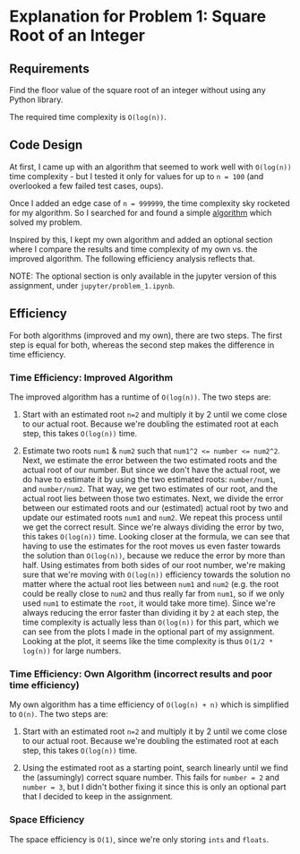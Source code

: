 # Explanation for Problem 1:  Square Root of an Integer

## Requirements
Find the floor value of the square root of an integer without using any Python library.

The required time complexity is `O(log(n))`.

## Code Design
At first, I came up with an algorithm that seemed to work well with `O(log(n))` time complexity - but I tested it only for values for up to `n = 100` (and overlooked a few failed test cases, oups).

Once I added an edge case of `n = 999999`, the time complexity sky rocketed for my algorithm. So I searched for and found a simple [algorithm](http://www.math.com/school/subject1/lessons/S1U1L9DP.html) which solved my problem.

Inspired by this, I kept my own algorithm and added an optional section where I compare the results and time complexity of my own vs. the improved algorithm. The following efficiency analysis reflects that.

NOTE: The optional section is only available in the jupyter version of this assignment, under `jupyter/problem_1.ipynb`.

## Efficiency
For both algorithms (improved and my own), there are two steps. The first step is equal for both, whereas the second step makes the difference in time efficiency.

### Time Efficiency: Improved Algorithm
The improved algorithm has a runtime of `O(log(n))`. The two steps are:

1. Start with an estimated root `n=2` and multiply it by 2 until we come close to our actual root. Because we're doubling the estimated root at each step, this takes `O(log(n))` time.

2. Estimate two roots `num1` & `num2` such that `num1^2 <= number <= num2^2`. Next, we estimate the error between the two estimated roots and the actual root of our number. But since we don't have the actual root, we do have to estimate it by using the two estimated roots: `number/num1`, and `number/num2`. That way, we get two estimates of our root, and the actual root lies between those two estimates. Next, we divide the error between our estimated roots and our (estimated) actual root by two and update our estimated roots `num1` and `num2`. We repeat this process until we get the correct result. Since we're always dividing the error by two, this takes `O(log(n))` time. Looking closer at the formula, we can see that having to use the estimates for the root moves us even faster towards the solution than `O(log(n))`, because we reduce the error by more than half. Using estimates from both sides of our root number, we're making sure that we're moving with `O(log(n))` efficiency towards the solution no matter where the actual root lies between `num1` and `num2` (e.g. the root could be really close to `num2` and thus really far from `num1`, so if we only used `num1` to estimate the `root`, it would take more time). Since we're always reducing the error faster than dividing it by `2` at each step, the time complexity is actually less than `O(log(n))` for this part, which we can see from the plots I made in the optional part of my assignment. Looking at the plot, it seems like the time complexity is thus `O(1/2 * log(n))` for large numbers.

### Time Efficiency: Own Algorithm  (incorrect results and poor time efficiency)
My own algorithm has a time efficiency of `O(log(n) + n)` which is simplified to `O(n)`. The two steps are:

1. Start with an estimated root `n=2` and multiply it by 2 until we come close to our actual root. Because we're doubling the estimated root at each step, this takes `O(log(n))` time.

2. Using the estimated root as a starting point, search linearly until we find the (assumingly) correct square number. This fails for `number = 2` and `number = 3`, but I didn't bother fixing it since this is only an optional part that I decided to keep in the assignment.

### Space Efficiency

The space efficiency is `O(1)`, since we're only storing `ints` and `floats`.